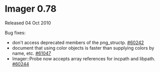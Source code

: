 # Imager 0.78

Released 04 Oct 2010

Bug fixes:
- don't access deprecated members of the png_structp. [#60242](https://github.com/tonycoz/imager/issues/60242) 
- document that using color objects is faster than supplying colors by name, etc. [#61047](https://github.com/tonycoz/imager/issues/61047) 
- Imager::Probe now accepts array references for incpath and libpath. [#60244](https://github.com/tonycoz/imager/issues/60244)